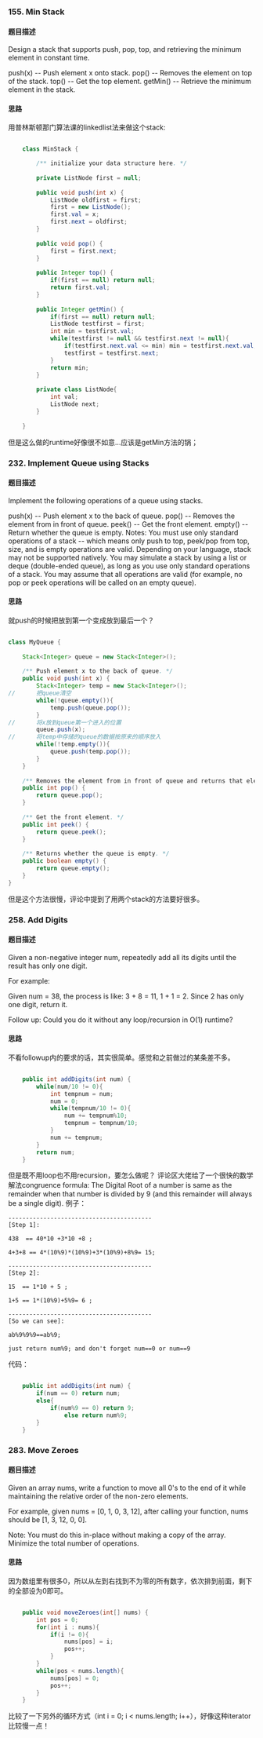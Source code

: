 ### 155. Min Stack
#### 题目描述
Design a stack that supports push, pop, top, and retrieving the minimum element in constant time.

push(x) -- Push element x onto stack.
pop() -- Removes the element on top of the stack.
top() -- Get the top element.
getMin() -- Retrieve the minimum element in the stack.

#### 思路
用普林斯顿那门算法课的linkedlist法来做这个stack:
```java

    class MinStack {

        /** initialize your data structure here. */
        
        private ListNode first = null;
        
        public void push(int x) {
            ListNode oldfirst = first;
            first = new ListNode();
            first.val = x;
            first.next = oldfirst;
        }
        
        public void pop() {
            first = first.next;
        }
        
        public Integer top() {
            if(first == null) return null;
            return first.val;
        }
        
        public Integer getMin() {
            if(first == null) return null;
            ListNode testfirst = first;
            int min = testfirst.val;
            while(testfirst != null && testfirst.next != null){
                if(testfirst.next.val <= min) min = testfirst.next.val;
                testfirst = testfirst.next;
            }
            return min;
        }
        
        private class ListNode{
            int val;
            ListNode next;
        }
        
    }

```
但是这么做的runtime好像很不如意...应该是getMin方法的锅；

### 232. Implement Queue using Stacks
#### 题目描述

Implement the following operations of a queue using stacks.

push(x) -- Push element x to the back of queue.
pop() -- Removes the element from in front of queue.
peek() -- Get the front element.
empty() -- Return whether the queue is empty.
Notes:
You must use only standard operations of a stack -- which means only push to top, peek/pop from top, size, and is empty operations are valid.
Depending on your language, stack may not be supported natively. You may simulate a stack by using a list or deque (double-ended queue), as long as you use only standard operations of a stack.
You may assume that all operations are valid (for example, no pop or peek operations will be called on an empty queue).

#### 思路
就push的时候把放到第一个变成放到最后一个？
``` java

class MyQueue {
    
    Stack<Integer> queue = new Stack<Integer>();
    
    /** Push element x to the back of queue. */
    public void push(int x) {
        Stack<Integer> temp = new Stack<Integer>();
//      把queue清空
        while(!queue.empty()){
            temp.push(queue.pop());
        }
//      将x放到queue第一个进入的位置
        queue.push(x);
//      将temp中存储的queue的数据按原来的顺序放入
        while(!temp.empty()){
            queue.push(temp.pop());
        }
    }
    
    /** Removes the element from in front of queue and returns that element. */
    public int pop() {
        return queue.pop();
    }
    
    /** Get the front element. */
    public int peek() {
        return queue.peek();
    }
    
    /** Returns whether the queue is empty. */
    public boolean empty() {
        return queue.empty();
    }
}

``` 
但是这个方法很慢，评论中提到了用两个stack的方法要好很多。

### 258. Add Digits
#### 题目描述

Given a non-negative integer num, repeatedly add all its digits until the result has only one digit.

For example:

Given num = 38, the process is like: 3 + 8 = 11, 1 + 1 = 2. Since 2 has only one digit, return it.

Follow up:
Could you do it without any loop/recursion in O(1) runtime?

#### 思路
不看followup内的要求的话，其实很简单。感觉和之前做过的某条差不多。

``` java

    public int addDigits(int num) {
        while(num/10 != 0){
            int tempnum = num;
            num = 0;
            while(tempnum/10 != 0){
                num += tempnum%10;
                tempnum = tempnum/10;
            }
            num += tempnum;
        }
        return num;
    }

```
但是既不用loop也不用recursion，要怎么做呢？
评论区大佬给了一个很快的数学解法congruence formula:
The Digital Root of a number is same as the remainder when that number is divided by 9 (and this remainder will always be a single digit).
例子：
```
-----------------------------------------
[Step 1]:

438  == 40*10 +3*10 +8 ;

4+3+8 == 4*(10%9)*(10%9)+3*(10%9)+8%9= 15;

-----------------------------------------
[Step 2]:

15  == 1*10 + 5 ;
 
1+5 == 1*(10%9)+5%9= 6 ;

-----------------------------------------
[So we can see]:

ab%9%9%9==ab%9; 

just return num%9; and don't forget num==0 or num==9   

```

代码：

```java

    public int addDigits(int num) {
        if(num == 0) return num;
        else{
            if(num%9 == 0) return 9;
                else return num%9;
        }
    }

```

### 283. Move Zeroes
#### 题目描述
Given an array nums, write a function to move all 0's to the end of it while maintaining the relative order of the non-zero elements.

For example, given nums = [0, 1, 0, 3, 12], after calling your function, nums should be [1, 3, 12, 0, 0].

Note:
You must do this in-place without making a copy of the array.
Minimize the total number of operations.

#### 思路
因为数组里有很多0，所以从左到右找到不为零的所有数字，依次排到前面，剩下的全部设为0即可。
```java

    public void moveZeroes(int[] nums) {
        int pos = 0;
        for(int i : nums){
            if(i != 0){
                nums[pos] = i;
                pos++;
            }
        }
        while(pos < nums.length){
            nums[pos] = 0;
            pos++;
        }
    }

```
比较了一下另外的循环方式（int i = 0; i < nums.length; i++），好像这种iterator比较慢一点！

